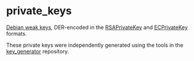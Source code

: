 # private_keys
[Debian weak keys](https://wiki.debian.org/SSLkeys), DER-encoded in the [RSAPrivateKey](https://www.rfc-editor.org/rfc/rfc8017#appendix-A.1.2) and [ECPrivateKey](https://www.rfc-editor.org/rfc/rfc5915#section-3) formats.

These private keys were independently generated using the tools in the [key_generator](https://github.com/CVE-2008-0166/key_generator) repository.

